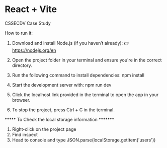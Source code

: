 # React + Vite
CSSECDV Case Study

How to run it:
1. Download and install Node.js (if you haven’t already):
👉 https://nodejs.org/en

2. Open the project folder in your terminal and ensure you're in the correct directory.

3. Run the following command to install dependencies:
   npm install

4. Start the development server with:
   npm run dev

5. Click the localhost link provided in the terminal to open the app in your browser.
   
6. To stop the project, press Ctrl + C in the terminal.

***** To Check the local storage information *******
1. Right-click on the project page
2. Find inspect
3. Head to console and type
JSON.parse(localStorage.getItem('users'))

   


